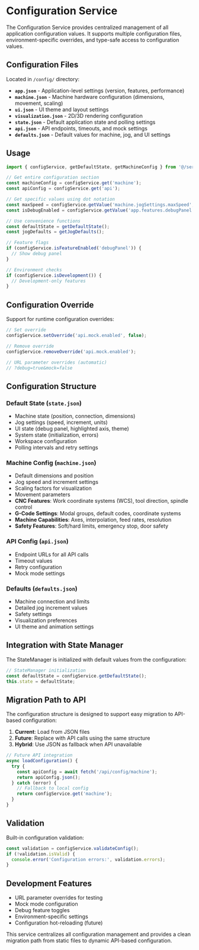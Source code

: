 # Configuration Service

The Configuration Service provides centralized management of all application configuration values. It supports multiple configuration files, environment-specific overrides, and type-safe access to configuration values.

## Configuration Files

Located in `/config/` directory:

- **`app.json`** - Application-level settings (version, features, performance)
- **`machine.json`** - Machine hardware configuration (dimensions, movement, scaling)
- **`ui.json`** - UI theme and layout settings
- **`visualization.json`** - 2D/3D rendering configuration
- **`state.json`** - Default application state and polling settings
- **`api.json`** - API endpoints, timeouts, and mock settings
- **`defaults.json`** - Default values for machine, jog, and UI settings

## Usage

```typescript
import { configService, getDefaultState, getMachineConfig } from '@/services/config';

// Get entire configuration section
const machineConfig = configService.get('machine');
const apiConfig = configService.get('api');

// Get specific values using dot notation
const maxSpeed = configService.getValue('machine.jogSettings.maxSpeed', 1000);
const isDebugEnabled = configService.getValue('app.features.debugPanel', false);

// Use convenience functions
const defaultState = getDefaultState();
const jogDefaults = getJogDefaults();

// Feature flags
if (configService.isFeatureEnabled('debugPanel')) {
  // Show debug panel
}

// Environment checks
if (configService.isDevelopment()) {
  // Development-only features
}
```

## Configuration Override

Support for runtime configuration overrides:

```typescript
// Set override
configService.setOverride('api.mock.enabled', false);

// Remove override
configService.removeOverride('api.mock.enabled');

// URL parameter overrides (automatic)
// ?debug=true&mock=false
```

## Configuration Structure

### Default State (`state.json`)
- Machine state (position, connection, dimensions)
- Jog settings (speed, increment, units)
- UI state (debug panel, highlighted axis, theme)
- System state (initialization, errors)
- Workspace configuration
- Polling intervals and retry settings

### Machine Config (`machine.json`)
- Default dimensions and position
- Jog speed and increment settings
- Scaling factors for visualization
- Movement parameters
- **CNC Features**: Work coordinate systems (WCS), tool direction, spindle control
- **G-Code Settings**: Modal groups, default codes, coordinate systems
- **Machine Capabilities**: Axes, interpolation, feed rates, resolution
- **Safety Features**: Soft/hard limits, emergency stop, door safety

### API Config (`api.json`)
- Endpoint URLs for all API calls
- Timeout values
- Retry configuration
- Mock mode settings

### Defaults (`defaults.json`)
- Machine connection and limits
- Detailed jog increment values
- Safety settings
- Visualization preferences
- UI theme and animation settings

## Integration with State Manager

The StateManager is initialized with default values from the configuration:

```typescript
// StateManager initialization
const defaultState = configService.getDefaultState();
this.state = defaultState;
```

## Migration Path to API

The configuration structure is designed to support easy migration to API-based configuration:

1. **Current**: Load from JSON files
2. **Future**: Replace with API calls using the same structure
3. **Hybrid**: Use JSON as fallback when API unavailable

```typescript
// Future API integration
async loadConfiguration() {
  try {
    const apiConfig = await fetch('/api/config/machine');
    return apiConfig.json();
  } catch (error) {
    // Fallback to local config
    return configService.get('machine');
  }
}
```

## Validation

Built-in configuration validation:

```typescript
const validation = configService.validateConfig();
if (!validation.isValid) {
  console.error('Configuration errors:', validation.errors);
}
```

## Development Features

- URL parameter overrides for testing
- Mock mode configuration
- Debug feature toggles
- Environment-specific settings
- Configuration hot-reloading (future)

This service centralizes all configuration management and provides a clean migration path from static files to dynamic API-based configuration.